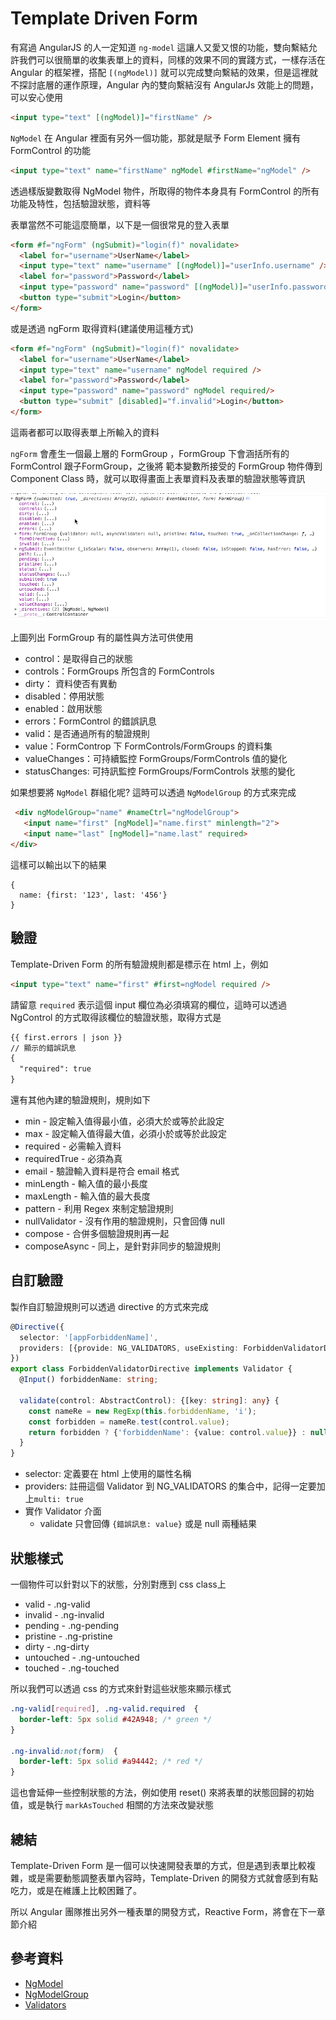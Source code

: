 # Template Driven Form

有寫過 AngularJS 的人一定知道 `ng-model` 這讓人又愛又恨的功能，雙向繫結允許我們可以很簡單的收集表單上的資料，同樣的效果不同的實踐方式，一樣存活在 Angular 的框架裡，搭配 `[(ngModel)]` 就可以完成雙向繫結的效果，但是這裡就不探討底層的運作原理，Angular 內的雙向繫結沒有 AngularJs 效能上的問題，可以安心使用

```html
<input type="text" [(ngModel)]="firstName" />
```

`NgModel` 在 Angular 裡面有另外一個功能，那就是賦予 Form Element 擁有 FormControl 的功能

```html
<input type="text" name="firstName" ngModel #firstName="ngModel" />
```

透過樣版變數取得 NgModel 物件，所取得的物件本身具有 FormControl 的所有功能及特性，包括驗證狀態，資料等

表單當然不可能這麼簡單，以下是一個很常見的登入表單

```html
<form #f="ngForm" (ngSubmit)="login(f)" novalidate>
  <label for="username">UserName</label>
  <input type="text" name="username" [(ngModel)]="userInfo.username" />
  <label for="password">Password</label>
  <input type="password" name="password" [(ngModel)]="userInfo.password" />
  <button type="submit">Login</button>
</form>
```

或是透過 ngForm 取得資料(建議使用這種方式)

```html
<form #f="ngForm" (ngSubmit)="login(f)" novalidate>
  <label for="username">UserName</label>
  <input type="text" name="username" ngModel required />
  <label for="password">Password</label>
  <input type="password" name="password" ngModel required/>
  <button type="submit" [disabled]="f.invalid">Login</button>
</form>

```

這兩者都可以取得表單上所輸入的資料

`ngForm` 會產生一個最上層的 FormGroup ，FormGroup 下會涵括所有的 FormControl 跟子FormGroup，之後將 範本變數所接受的 FormGroup 物件傳到 Component Class 時，就可以取得畫面上表單資料及表單的驗證狀態等資訊

![](images/2017-11-11_15-21-22.png)

上圖列出 FormGroup 有的屬性與方法可供使用

* control：是取得自己的狀態
* controls：FormGroups 所包含的 FormControls
* dirty： 資料使否有異動
* disabled：停用狀態
* enabled：啟用狀態
* errors：FormControl 的錯誤訊息
* valid：是否通過所有的驗證規則
* value：FormControp 下 FormControls/FormGroups 的資料集
* valueChanges：可持續監控 FormGroups/FormControls 值的變化
* statusChanges: 可持訊監控 FormGroups/FormControls 狀態的變化

如果想要將 `NgModel` 群組化呢? 這時可以透過 `NgModelGroup` 的方式來完成

```html
 <div ngModelGroup="name" #nameCtrl="ngModelGroup">
   <input name="first" [ngModel]="name.first" minlength="2">
   <input name="last" [ngModel]="name.last" required>
</div>
```

這樣可以輸出以下的結果

```
{
  name: {first: '123', last: '456'}
}
```

## 驗證

Template-Driven Form 的所有驗證規則都是標示在 html 上，例如

```html
<input type="text" name="first" #first=ngModel required />
```

請留意 `required` 表示這個 input 欄位為必須填寫的欄位，這時可以透過 NgControl 的方式取得該欄位的驗證狀態，取得方式是

```html
{{ first.errors | json }}
// 顯示的錯誤訊息
{
  "required": true
}
```

還有其他內建的驗證規則，規則如下

* min - 設定輸入值得最小值，必須大於或等於此設定
* max - 設定輸入值得最大值，必須小於或等於此設定
* required - 必需輸入資料
* requiredTrue - 必須為真
* email - 驗證輸入資料是符合 email 格式
* minLength - 輸入值的最小長度
* maxLength - 輸入值的最大長度
* pattern - 利用 Regex 來制定驗證規則
* nullValidator - 沒有作用的驗證規則，只會回傳 null
* compose - 合併多個驗證規則再一起
* composeAsync - 同上，是針對非同步的驗證規則



## 自訂驗證

製作自訂驗證規則可以透過 directive 的方式來完成

```typescript
@Directive({
  selector: '[appForbiddenName]',
  providers: [{provide: NG_VALIDATORS, useExisting: ForbiddenValidatorDirective, multi: true}]
})
export class ForbiddenValidatorDirective implements Validator {
  @Input() forbiddenName: string;
 
  validate(control: AbstractControl): {[key: string]: any} {
    const nameRe = new RegExp(this.forbiddenName, 'i');
    const forbidden = nameRe.test(control.value);
    return forbidden ? {'forbiddenName': {value: control.value}} : null;
  }
}
```

* selector: 定義要在 html 上使用的屬性名稱
* providers: 註冊這個 Validator 到 NG_VALIDATORS 的集合中，記得一定要加上`multi: true`
* 實作 Validator 介面
  * validate 只會回傳 `{錯誤訊息: value}` 或是 null 兩種結果

## 狀態樣式

一個物件可以針對以下的狀態，分別對應到 css class上

* valid - .ng-valid
* invalid - .ng-invalid
* pending - .ng-pending
* pristine - .ng-pristine
* dirty - .ng-dirty
* untouched - .ng-untouched
* touched - .ng-touched

所以我們可以透過 css 的方式來針對這些狀態來顯示樣式

```css
.ng-valid[required], .ng-valid.required  {
  border-left: 5px solid #42A948; /* green */
}

.ng-invalid:not(form)  {
  border-left: 5px solid #a94442; /* red */
}
```

這也會延伸一些控制狀態的方法，例如使用 reset() 來將表單的狀態回歸的初始值，或是執行 `markAsTouched` 相關的方法來改變狀態



## 總結

Template-Driven Form 是一個可以快速開發表單的方式，但是遇到表單比較複雜，或是需要動態調整表單內容時，Template-Driven 的開發方式就會感到有點吃力，或是在維護上比較困難了。

所以 Angular 團隊推出另外一種表單的開發方式，Reactive Form，將會在下一章節介紹



## 參考資料

* [NgModel](https://angular.io/api/forms/NgModel)
* [NgModelGroup](https://angular.io/api/forms/NgModelGroup)
* [Validators](https://angular.io/api/forms/Validators)